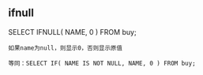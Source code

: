 ## ifnull

SELECT IFNULL( NAME, 0 )  FROM buy;

    如果name为null，则显示0，否则显示原值

    等同：SELECT IF( NAME IS NOT NULL, NAME, 0 ) FROM buy;